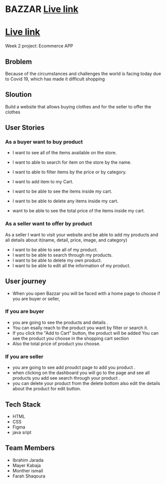 # BAZZAR [Live link](https://gsg-g11.github.io/Bazzar/)

# [Live link](https://gsg-g11.github.io/Bazzar/)
Week 2 project: Ecommerce APP
## Broblem
Because of the circumstances and challenges the world is facing today due to Covid 19, which has made it difficult shopping
## Sloution 
Build a website that allows buying clothes and for the seller to offer the clothes
## User Stories 
### As a buyer want to buy product 
- I want to see all of the items available on the store.

- I want to able to search for item on the store by the name.
- I want to able to filter items by the price or by category.
- I want to add item to my Cart.
- I want to be able to see the items inside my cart.
- I want to be able to delete any items inside my cart.
-  want to be able to see the total price of the items inside my cart.
### As a seller want to offer by product 
As a seller I want to visit your website and be able to add my products and all details about it(name, detail, price, image, and category)
- I want to be able to see all of my product.
- I want to be able to search through my products.
- I want to be able to delete my own product.
- I want to be able to edit all the information of my product.
## User journey 
- When you open Bazzar you will be faced with a home page to choose if you are buyer or seller,
### If you are buyer 
- you are going to see the products and details .
- You can esaily reach to the product you want by filter or search it.
- If you click the "Add to Cart" button, the product will be added You can see the product you choose in the shopping cart section 
- Also the total price of product you choose.
### If you are seller 
- you are going to see add proudct page to add you product .
- when clicking on the dashboard you will go to the page and see all products you add  see search through your product .
- you can delete your product from the delete bottom also edit the details about the product for edit button.
## Tech Stack 
- HTML
- CSS
- Figma
- java sript
## Team Members
- Ibrahim Jarada
- Mayer Kabaja
- Monther ismail 
- Farah Shaqoura 